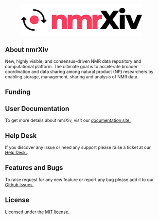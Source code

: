 <p align="center"><a href="https://dev.nmrxiv.org" target="_blank"><img src="/public/img/logo.svg" width="400"></a></p>

## About nmrXiv

New, highly visible, and consensus-driven NMR data repository and computational platform. The ultimate goal is to accelerate broader coordination and data sharing among natural product (NP) researchers by enabling storage, management, sharing and analysis of NMR data.

## Funding

## User Documentation

To get more details about nmrXiv, visit our [documentation site.](https://docs.nmrxiv.org/)

## Help Desk

If you discover any issue or need any support please raise a ticket at our [Help Desk.](https://helpdesk.nfdi4chem.de/).

## Features and Bugs

To raise request for any new feature or report any bug please add it to our [Github Issues.](https://github.com/NFDI4Chem/nmrxiv/issues)

## License

Licensed under the [MIT license.](https://opensource.org/licenses/MIT).
